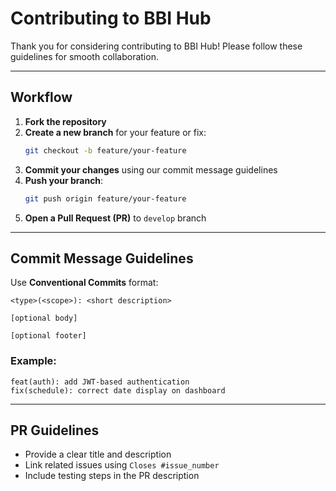 # Contributing to BBI Hub

Thank you for considering contributing to BBI Hub! Please follow these guidelines for smooth collaboration.

---

## Workflow
1. **Fork the repository**
2. **Create a new branch** for your feature or fix:
   ```bash
   git checkout -b feature/your-feature
   ```
3. **Commit your changes** using our commit message guidelines
4. **Push your branch**:
   ```bash
   git push origin feature/your-feature
   ```
5. **Open a Pull Request (PR)** to `develop` branch

---

## Commit Message Guidelines
Use **Conventional Commits** format:
```
<type>(<scope>): <short description>

[optional body]

[optional footer]
```

### Example:
```
feat(auth): add JWT-based authentication
fix(schedule): correct date display on dashboard
```

---

## PR Guidelines
- Provide a clear title and description
- Link related issues using `Closes #issue_number`
- Include testing steps in the PR description
